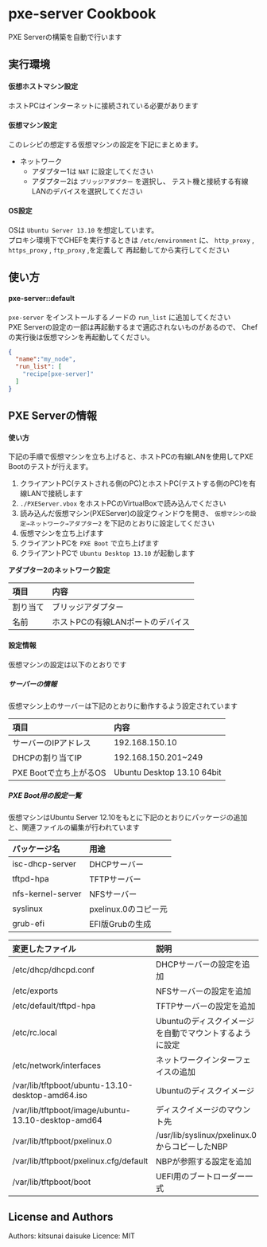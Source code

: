 pxe-server Cookbook
===================
PXE Serverの構築を自動で行います


実行環境
------------
#### 仮想ホストマシン設定
ホストPCはインターネットに接続されている必要があります

#### 仮想マシン設定
このレシピの想定する仮想マシンの設定を下記にまとめます。  

- ネットワーク
    - アダプター1は `NAT` に設定してください
    - アダプター2は `ブリッジアダプター` を選択し、
      テスト機と接続する有線LANのデバイスを選択してください

#### OS設定
OSは `Ubuntu Server 13.10` を想定しています。  
プロキシ環境下でCHEFを実行するときは `/etc/environment` に、
`http_proxy` , `https_proxy` , `ftp_proxy` ,を定義して
再起動してから実行してください



使い方
-----
#### pxe-server::default
`pxe-server` をインストールするノードの `run_list` に追加してください  
PXE Serverの設定の一部は再起動するまで適応されないものがあるので、
Chefの実行後は仮想マシンを再起動してください。

```json
{
  "name":"my_node",
  "run_list": [
    "recipe[pxe-server]"
  ]
}
```

PXE Serverの情報
----
#### 使い方
下記の手順で仮想マシンを立ち上げると、ホストPCの有線LANを使用してPXE Bootのテストが行えます。

1. クライアントPC(テストされる側のPC)とホストPC(テストする側のPC)を有線LANで接続します
2. `./PXEServer.vbox` をホストPCのVirtualBoxで読み込んでください  
3. 読み込んだ仮想マシン(PXEServer)の設定ウィンドウを開き、
   `仮想マシンの設定→ネットワーク→アダプター2` を下記のとおりに設定してください  
4. 仮想マシンを立ち上げます
5. クライアントPCを `PXE Boot` で立ち上げます
6. クライアントPCで `Ubuntu Desktop 13.10` が起動します

**アダプター2のネットワーク設定**

項目     | 内容
:--      | :--
割り当て | ブリッジアダプター
名前     | ホストPCの有線LANポートのデバイス


#### 設定情報
仮想マシンの設定は以下のとおりです

##### サーバーの情報
仮想マシン上のサーバーは下記のとおりに動作するよう設定されています

項目                   | 内容
:--                    | :--
サーバーのIPアドレス   | 192.168.150.10
DHCPの割り当てIP       | 192.168.150.201~249
PXE Bootで立ち上がるOS | Ubuntu Desktop 13.10 64bit

##### PXE Boot用の設定一覧
仮想マシンはUbuntu Server 12.10をもとに下記のとおりにパッケージの追加と、関連ファイルの編集が行われています

パッケージ名      | 用途
:--               | :--
isc-dhcp-server   | DHCPサーバー
tftpd-hpa         | TFTPサーバー
nfs-kernel-server | NFSサーバー
syslinux          | pxelinux.0のコピー元
grub-efi          | EFI版Grubの生成


変更したファイル                                   | 説明
:--                                                | :--
/etc/dhcp/dhcpd.conf                               | DHCPサーバーの設定を追加
/etc/exports                                       | NFSサーバーの設定を追加
/etc/default/tftpd-hpa                             | TFTPサーバーの設定を追加
/etc/rc.local                                      | Ubuntuのディスクイメージを自動でマウントするように設定
/etc/network/interfaces                            | ネットワークインターフェイスの追加
/var/lib/tftpboot/ubuntu-13.10-desktop-amd64.iso   | Ubuntuのディスクイメージ
/var/lib/tftpboot/image/ubuntu-13.10-desktop-amd64 | ディスクイメージのマウント先
/var/lib/tftpboot/pxelinux.0                       | /usr/lib/syslinux/pxelinux.0からコピーしたNBP
/var/lib/tftpboot/pxelinux.cfg/default             | NBPが参照する設定を追加
/var/lib/tftpboot/boot                             | UEFI用のブートローダー一式



License and Authors
-------------------
Authors: kitsunai daisuke
Licence: MIT

